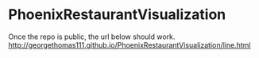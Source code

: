 # PhoenixRestaurantVisualization

Once the repo is public, the url below should work.
http://georgethomas111.github.io/PhoenixRestaurantVisualization/line.html
